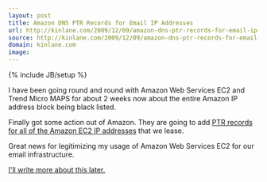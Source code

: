 ```yaml
---
layout: post
title: Amazon DNS PTR Records for Email IP Addresses
url: http://kinlane.com/2009/12/09/amazon-dns-ptr-records-for-email-ip-addresses/
source: http://kinlane.com/2009/12/09/amazon-dns-ptr-records-for-email-ip-addresses/
domain: kinlane.com
image: 
---
```

{% include JB/setup %}<p>I have been going round and round with Amazon Web Services EC2 and Trend Micro MAPS for about 2 weeks now about the entire Amazon IP address block being black listed.<p></p>
Finally got some action out of Amazon. They are going to add <a href="http://www.kinlane.com/?p=1095">PTR records for all of the Amazon EC2 IP addresses</a> that we lease.<p></p>
Great news for legitimizing my usage of Amazon Web Services EC2 for our email infrastructure.<p></p>
<a href="http://www.kinlane.com/?p=1095">I'll write more about this later.</a></p>
